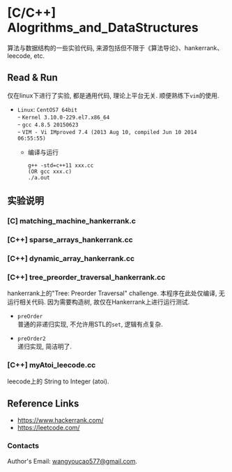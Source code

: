 # [C/C++] Alogrithms_and_DataStructures
算法与数据结构的一些实验代码, 来源包括但不限于《算法导论》、hankerrank、leecode, etc.   


## Read & Run
仅在linux下进行了实验, 都是通用代码, 理论上平台无关. 顺便熟练下`vim`的使用.    
- `Linux`: `CentOS7 64bit`   
			- `Kernel 3.10.0-229.el7.x86_64`   
			- `gcc 4.8.5 20150623`   
			- `VIM - Vi IMproved 7.4 (2013 Aug 10, compiled Jun 10 2014 06:55:55)`    

	- 编译与运行   
		```
		g++ -std=c++11 xxx.cc    
		(OR gcc xxx.c)    
		./a.out   
		```   

## 实验说明   
  
### [C] matching_machine_hankerrank.c   

### [C++] sparse_arrays_hankerrank.cc   

### [C++] dynamic_array_hankerrank.cc   

### [C++] tree_preorder_traversal_hankerrank.cc   
hankerrank上的"Tree: Preorder Traversal" challenge. 本程序在此处仅编译, 无运行相关代码. 因为需要构造树, 故仅在Hankerrank上进行运行测试.   

- `preOrder`   
普通的非递归实现, 不允许用STL的`set`, 逻辑有点复杂.   

- `preOrder2`   
递归实现, 简洁明了.    


### [C++] myAtoi_leecode.cc 
leecode上的 String to Integer (atoi).   

## Reference Links
- https://www.hackerrank.com/   
- https://leetcode.com/   


### Contacts
Author's Email: wangyoucao577@gmail.com.
